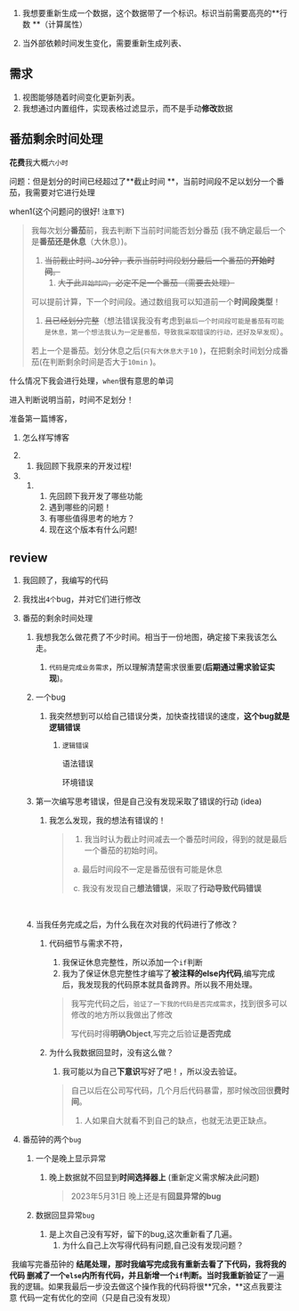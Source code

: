 1. 我想要重新生成一个数据，这个数据带了一个标识。标识当前需要高亮的**行数 **（计算属性）

2. 当外部依赖时间发生变化，需要重新生成列表、

   

## 需求

1.  视图能够随着时间变化更新列表。
2.  我想通过内置组件，实现表格过滤显示，而不是手动**修改**数据

 

## 番茄剩余时间处理

**花费**我大概`六小时`

问题：但是划分的时间已经超过了**截止时间 **，当前时间段不足以划分一个番茄，我需要对它进行处理

when1(这个问题问的很好! `注意下`)

> 我每次划分**番茄**前，我去判断下当前时间能否划分番茄 (我不确定最后一个是**番茄还是休息**（大休息）)。
>
> 1. ~~当前截止时间`-30`分钟，表示当前时间段划分最后一个番茄的**开始时间**。~~
>    1. ~~大于此`开始时间`，必定不足一个番茄 （需要去处理）~~
>
> 可以提前计算，下一个时间段。通过数组我可以知道前一个**时间段类型**！
>
> 1. ~~且已经划分完整~~（想法错误我没有考虑到`最后一个时间段可能是番茄有可能是休息，第一个想法我认为一定是番茄，导致我采取错误的行动，还好及早发现`）。
>
> 若上一个是番茄。划分休息之后(`只有大休息大于10` )，在把剩余时间划分成番茄(在判断剩余时间是否大于`10min` )。  


什么情况下我会进行处理，`when`很有意思的单词

进入判断说明当前，时间不足划分！
   

准备第一篇博客，

1. 怎么样写博客

1. 1. 我回顾下我原来的开发过程! 

1. 1. 1. 先回顾下我开发了哪些功能
      2. 遇到哪些的问题！
      3. 有哪些值得思考的地方？
      4. 现在这个版本有什么问题!

      

## review

1. 我回顾了，我编写的代码

2. 我找出`4个`bug，并对它们进行修改

3. 番茄的剩余时间处理
   1. 我想我怎么做花费了不少时间。相当于一份地图，确定接下来我该怎么走。
   
      1. `代码是完成业务需求`，所以理解清楚需求很重要(**后期通过需求验证实现**)。
   
   2. 一个bug
   
      1. 我突然想到可以给自己错误分类，加快查找错误的速度，**这个bug就是逻辑错误**
   
         1. `逻辑错误`
   
            语法错误
   
            环境错误
   
   3. 第一次编写思考错误，但是自己没有发现采取了错误的行动 (idea)
      1. 我怎么发现，我的想法有错误的！
   
          > 1. 我当时认为截止时间减去一个番茄时间段，得到的就是最后一个番茄的初始时间。
          >
          > ​    a. 最后时间段不一定是番茄很有可能是休息 
          >
          >
          > ​	c. 我没有发现自己**想法错误**，采取了**行动导致代码错误**
   
   
   ​     
   
   4. 当我任务完成之后，为什么我在次对我的代码进行了修改？
      1. 代码细节与需求不符，
   
         1. 我保证休息完整性，所以添加一个`if`判断
         2. 我为了保证休息完整性才编写了**被注释的else内代码**,编写完成后，我发现我的代码原本就具备跨界。所以我不用处理。
   
         > 我写完代码之后，`验证了一下我的代码是否完成需求`，找到很多可以修改的地方所以我做出了修改
         >
         > 写代码时得**明确Object**,写完之后验证**是否完成**
      2. 为什么我数据回显时，没有这么做？
   
         1. 我可能以为自己**下意识**写好了吧！，所以没去验证。
   
         > 自己以后在公司写代码，几个月后代码暴雷，那时候改回很**费时间**。
         >
         > 1. 人如果自大就看不到自己的缺点，也就无法更正缺点。
   
4. 番茄钟的两个`bug` 
   1. 一个是晚上显示异常
      1. 晚上数据就不回显到**时间选择器上** (重新定义需求解决此问题)
      
         > 2023年5月31日 晚上还是有**回显异常的bug**
      
   2. 数据回显异常`bug`
      1. 是上次自己没有写好，留下的bug,这次重新看了几遍。
         1. 为什么自己上次写得代码有问题,自己没有发现问题？

​	我编写完番茄钟的 **结尾处理，**那时我编写完成我有重新去看了下代码，我将我的代码 **删减了一个**`else`内所有代码，并且新增一个`if`判断。当时我**重新验证**了一遍我的逻辑。如果我最后一步没去做这个操作我的代码将很**冗余，**这点我要注意 代码一定有优化的空间（只是自己没有发现）














